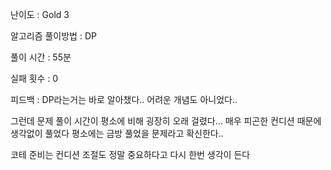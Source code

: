 난이도 : Gold 3

알고리즘 풀이방법 : DP

풀이 시간 : 55분

실패 횟수 : 0

피드백 :
DP라는거는 바로 알아챘다..
어려운 개념도 아니었다..

그런데 문제 풀이 시간이 평소에 비해 굉장히 오래 걸렸다...
매우 피곤한 컨디션 때문에 생각없이 풀었다
평소에는 금방 풀었을 문제라고 확신한다..

코테 준비는 컨디션 조절도 정말 중요하다고 다시 한번 생각이 든다
